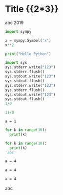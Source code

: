 # Title {{2*3}}

abc 2019

```python
import sympy
```

```python
x = sympy.Symbol('x')
x**2
```

```python
print("Hello Python")
```

```python
import sys
sys.stderr.write("123")
sys.stderr.flush()
sys.stdout.write("123")
sys.stdout.flush()
sys.stderr.write("123")
sys.stderr.flush()
sys.stdout.write("123")
sys.stdout.flush()
1/0
```

```python
11/0
```

~~~
a = 1
~~~

```python
for k in range(10):
  print(k)
```

```python
for k in range(10):
  print(k)
'abc'
```

~~~bash file
a = 4
~~~

~~~bash terminal
a = 4
~~~

~~~bash
a = 4
~~~

<!--break-->

abc
